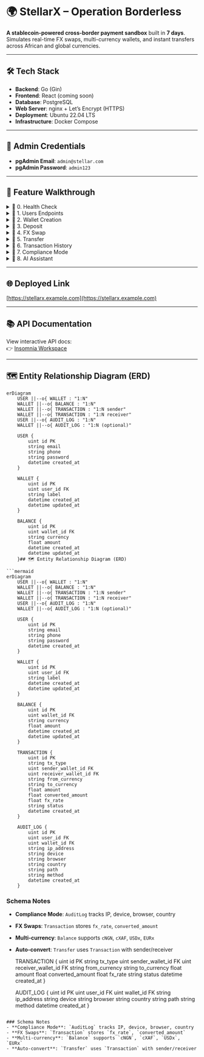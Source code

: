 # 🌍 StellarX – Operation Borderless

**A stablecoin-powered cross-border payment sandbox** built in **7 days**.  
Simulates real-time FX swaps, multi-currency wallets, and instant transfers across African and global currencies.

>

---

## 🛠️ Tech Stack

- **Backend**: Go (Gin)
- **Frontend**: React (coming soon)
- **Database**: PostgreSQL
- **Web Server**: nginx + Let’s Encrypt (HTTPS)
- **Deployment**: Ubuntu 22.04 LTS
- **Infrastructure**: Docker Compose

---

## 🔐 Admin Credentials

- **pgAdmin Email**: `admin@stellar.com`
- **pgAdmin Password**: `admin123`

---

## 🧭 Feature Walkthrough

<details>
<summary>📁 0. Health Check</summary>

<details>
<summary>✅ GET /ping</summary>

#### Request

```http
GET /ping
```

#### Response

```json
{
  "message": "pong"
}
```

✅ Confirms API is live and responsive

</details>

</details>

<details>
<summary>📁 1. Users Endpoints</summary>

<details>
<summary>✅ POST /api/v1/users</summary>

#### Request

```http
POST /api/v1/users
Content-Type: application/json
```

```json
{
  "email": "awwalEUR@gmail.com",
  "phone": "+237670045009"
}
```

#### Response

```json
{
  "message": "User created successfully",
  "userId": 12,
  "email": "awwalEUR@gmail.com",
  "phone": "+237670045009"
}
```

✅ User created for wallet association

</details>

<details>
<summary>✅ GET /api/v1/users/:userId</summary>

#### Request

```http
GET /api/v1/users/12
```

#### Response

```json
{
  "user": {
    "id": 12,
    "email": "awwalEUR@gmail.com",
    "phone": "+237670045009",
    "created_at": "2025-08-28T10:00:00Z"
  }
}
```

✅ User details retrieved

</details>

<details>
<summary>✅ GET /api/v1/users/email/:email</summary>

#### Request

```http
GET /api/v1/users/email/awwalEUR@gmail.com
```

#### Response

```json
{
  "user": {
    "id": 12,
    "email": "awwalEUR@gmail.com",
    "phone": "+237670045009"
  }
}
```

✅ User retrieved by email

</details>

</details>

<details>
<summary>📁 2. Wallet Creation</summary>

<details>
<summary>✅ POST /api/v1/wallet</summary>

#### Request

```http
POST /api/v1/wallet
Content-Type: application/json
```

```json
{
  "email": "awwalEUR@gmail.com",
  "label": "Nigeria Wallet"
}
```

#### Response

```json
{
  "message": "Wallet created successfully",
  "userId": 13,
  "email": "awwalEUR@gmail.com"
}
```

✅ Wallet initialized with zero balances for `cNGN`, `cXAF`, `USDx`, `EURx`

</details>

<details>
<summary>✅ GET /api/v1/wallet/:userId</summary>

#### Request

```http
GET /api/v1/wallet/13
```

#### Response

```json
{
  "wallet": {
    "id": 13,
    "user_id": 13,
    "label": "Nigeria Wallet",
    "balances": [
      { "currency": "cNGN", "amount": 10000 },
      { "currency": "USDx", "amount": 6.67 }
    ]
  }
}
```

✅ Confirms wallet and balances

</details>

</details>

<details>
<summary>📁 3. Deposit</summary>

<details>
<summary>✅ POST /api/v1/deposit</summary>

#### Request

```http
POST /api/v1/deposit
Content-Type: application/json
```

```json
{
  "user_id": 14,
  "currency": "cNGN",
  "amount": 10000
}
```

#### Response

```json
{
  "message": "Deposit successful",
  "currency": "cNGN",
  "amount": 10000
}
```

✅ Balance updated instantly

</details>

</details>

<details>
<summary>📁 4. FX Swap</summary>

<details>
<summary>✅ POST /api/v1/swap</summary>

#### Request

```http
POST /api/v1/swap
Content-Type: application/json
```

```json
{
  "walletId": 7,
  "fromCurrency": "cNGN",
  "toCurrency": "USDx",
  "amount": 5000
}
```

#### Response

```json
{
  "message": "Swap successful",
  "transaction": {
    "tx_type": "swap",
    "from_currency": "cNGN",
    "to_currency": "USDx",
    "amount": 5000,
    "converted_amount": 3.33,
    "fx_rate": 0.000666,
    "status": "completed"
  }
}
```

✅ Used live FX rate from `api.frankfurter.dev`

</details>

</details>

<details>
<summary>📁 5. Transfer</summary>

<details>
<summary>✅ POST /api/v1/transfer</summary>

#### Request

```http
POST /api/v1/transfer
Content-Type: application/json
```

```json
{
  "sender_wallet_id": 7,
  "receiver_wallet_id": 8,
  "from_currency": "USDx",
  "to_currency": "cNGN",
  "amount": 100000
}
```

#### Response

```json
{
  "message": "Transfer successful",
  "transaction": {
    "tx_type": "transfer",
    "sender_wallet_id": 7,
    "receiver_wallet_id": 8,
    "from_currency": "USDx",
    "to_currency": "cNGN",
    "amount": 100000,
    "converted_amount": 150000000,
    "fx_rate": 1500,
    "status": "completed"
  }
}
```

✅ Auto-converted using FX rate; atomic transaction

</details>

</details>

<details>
<summary>📁 6. Transaction History</summary>

<details>
<summary>✅ GET /api/v1/transaction/:userId</summary>

#### Request

```http
GET /api/v1/transaction/14
```

#### Response

```json
{
  "userId": 14,
  "transactions": [
    {
      "tx_type": "deposit",
      "from_currency": "cNGN",
      "amount": 10000,
      "created_at": "2025-08-28T10:00:00Z"
    },
    {
      "tx_type": "swap",
      "from_currency": "cNGN",
      "to_currency": "USDx",
      "amount": 5000,
      "fx_rate": 0.000666,
      "created_at": "2025-08-28T10:05:00Z"
    }
  ]
}
```

✅ Chronological order; includes FX rates

</details>

</details>

<details>
<summary>📁 7. Compliance Mode</summary>

<details>
<summary>✅ GET /api/v1/audit/:userId (Coming Soon)</summary>

> ✅ Audit logging middleware is implemented and ready to capture:
>
> - IP Address
> - Device
> - Browser
> - Country
>
> Will be activated in production deployment.

</details>

</details>

<details>
<summary>📁 8. AI Assistant</summary>

<details>
<summary>✅ GET /api/v1/ask?q=what is the latest most stable coin</summary>

#### Request

```http
GET /api/v1/ask?q=what+is+the+latest+most+stable+coin
```

#### Response

```json
{
  "query": "what is the latest most stable coin",
  "answer": "Among the stablecoins in this system (cNGN, cXAF, USDx, EURx), USDx is typically the most stable as it's pegged 1:1 to the US Dollar."
}
```

✅ Powered by OpenAI, grounded in real FX data

</details>

</details>

---

## 🌐 Deployed Link

[https://stellarx.example.com](https://stellarx.example.com)

---

## 📚 API Documentation

View interactive API docs:  
👉 [Insomnia Workspace](https://insomnia.rest/docs/your-link)

---

## 🗺️ Entity Relationship Diagram (ERD)

````mermaid
erDiagram
    USER ||--o{ WALLET : "1:N"
    WALLET ||--o{ BALANCE : "1:N"
    WALLET ||--o{ TRANSACTION : "1:N sender"
    WALLET ||--o{ TRANSACTION : "1:N receiver"
    USER ||--o{ AUDIT_LOG : "1:N"
    WALLET ||--o{ AUDIT_LOG : "1:N (optional)"

    USER {
        uint id PK
        string email
        string phone
        string password
        datetime created_at
    }

    WALLET {
        uint id PK
        uint user_id FK
        string label
        datetime created_at
        datetime updated_at
    }

    BALANCE {
        uint id PK
        uint wallet_id FK
        string currency
        float amount
        datetime created_at
        datetime updated_at
    }## 🗺️ Entity Relationship Diagram (ERD)

```mermaid
erDiagram
    USER ||--o{ WALLET : "1:N"
    WALLET ||--o{ BALANCE : "1:N"
    WALLET ||--o{ TRANSACTION : "1:N sender"
    WALLET ||--o{ TRANSACTION : "1:N receiver"
    USER ||--o{ AUDIT_LOG : "1:N"
    WALLET ||--o{ AUDIT_LOG : "1:N (optional)"

    USER {
        uint id PK
        string email
        string phone
        string password
        datetime created_at
    }

    WALLET {
        uint id PK
        uint user_id FK
        string label
        datetime created_at
        datetime updated_at
    }

    BALANCE {
        uint id PK
        uint wallet_id FK
        string currency
        float amount
        datetime created_at
        datetime updated_at
    }

    TRANSACTION {
        uint id PK
        string tx_type
        uint sender_wallet_id FK
        uint receiver_wallet_id FK
        string from_currency
        string to_currency
        float amount
        float converted_amount
        float fx_rate
        string status
        datetime created_at
    }

    AUDIT_LOG {
        uint id PK
        uint user_id FK
        uint wallet_id FK
        string ip_address
        string device
        string browser
        string country
        string path
        string method
        datetime created_at
    }
````

### Schema Notes

- **Compliance Mode**: `AuditLog` tracks IP, device, browser, country
- **FX Swaps**: `Transaction` stores `fx_rate`, `converted_amount`
- **Multi-currency**: `Balance` supports `cNGN`, `cXAF`, `USDx`, `EURx`
- **Auto-convert**: `Transfer` uses `Transaction` with sender/receiver

  TRANSACTION {
  uint id PK
  string tx_type
  uint sender_wallet_id FK
  uint receiver_wallet_id FK
  string from_currency
  string to_currency
  float amount
  float converted_amount
  float fx_rate
  string status
  datetime created_at
  }

  AUDIT_LOG {
  uint id PK
  uint user_id FK
  uint wallet_id FK
  string ip_address
  string device
  string browser
  string country
  string path
  string method
  datetime created_at
  }

```

### Schema Notes
- **Compliance Mode**: `AuditLog` tracks IP, device, browser, country
- **FX Swaps**: `Transaction` stores `fx_rate`, `converted_amount`
- **Multi-currency**: `Balance` supports `cNGN`, `cXAF`, `USDx`, `EURx`
- **Auto-convert**: `Transfer` uses `Transaction` with sender/receiver
```
